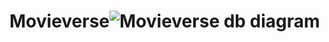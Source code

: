 # Movieverse![Movieverse db diagram](https://user-images.githubusercontent.com/66684716/163024656-8166715e-8927-4f7f-ac66-4fa3d3aac48f.png)
